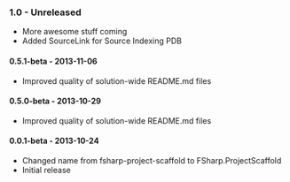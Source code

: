 ### 1.0 - Unreleased
* More awesome stuff coming
* Added SourceLink for Source Indexing PDB

#### 0.5.1-beta - 2013-11-06
* Improved quality of solution-wide README.md files
 
#### 0.5.0-beta - 2013-10-29
* Improved quality of solution-wide README.md files

#### 0.0.1-beta - 2013-10-24
* Changed name from fsharp-project-scaffold to FSharp.ProjectScaffold
* Initial release
